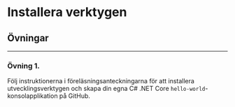 # Installera verktygen
## Övningar

---

### Övning 1. 

Följ instruktionerna i föreläsningsanteckningarna för att installera utvecklingsverktygen och skapa din egna C# .NET Core ``hello-world``-konsolapplikation på GitHub.  